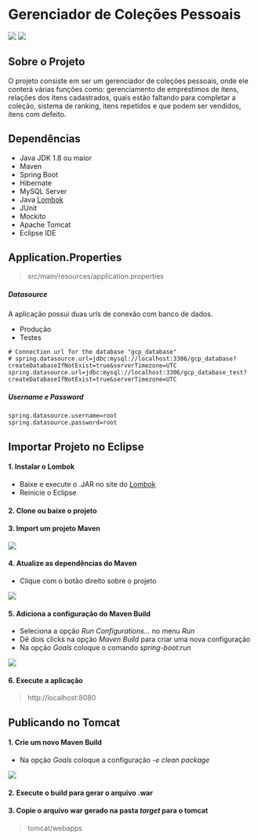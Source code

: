 # Gerenciador de Coleções Pessoais 
![](https://imgur.com/4m0NxB6b.png) ![](https://imgur.com/X9uwJYZ.png)

## Sobre o Projeto
O projeto consiste em ser um gerenciador de coleções pessoais, onde ele
conterá várias funções como: gerenciamento de empréstimos de itens, relações dos itens cadastrados, quais estão faltando para completar a coleção, sistema de ranking, itens repetidos e que podem ser vendidos, itens com defeito.

## Dependências 
- Java JDK 1.8 ou maior
- Maven
- Spring Boot
- Hibernate
- MySQL Server
- Java [Lombok](https://projectlombok.org/)
- JUnit
- Mockito
- Apache Tomcat
- Eclipse IDE

## Application.Properties 
> src/main/resources/application.properties

##### Datasource
A aplicação possui duas urls de conexão com banco de dados. 
- Produção
- Testes

```
# Connection url for the database "gcp_database"
# spring.datasource.url=jdbc:mysql://localhost:3306/gcp_database?createDatabaseIfNotExist=true&serverTimezone=UTC
spring.datasource.url=jdbc:mysql://localhost:3306/gcp_database_test?createDatabaseIfNotExist=true&serverTimezone=UTC
```
##### Username e Password
    spring.datasource.username=root
    spring.datasource.password=root

## Importar Projeto no Eclipse

#### 1. Instalar o Lombok 
- Baixe e execute o .JAR no site do  [Lombok](https://projectlombok.org/)
- Reinicie o Eclipse

#### 2. Clone ou baixe o projeto 
#### 3. Import um projeto Maven

![](https://imgur.com/pu7JCpI.png)

#### 4. Atualize as dependências do Maven
- Clique com o botão direito sobre o projeto

![](https://imgur.com/IsnVnq0.png)

#### 5. Adiciona a configuração do Maven Build
- Seleciona a opção *Run Configurations...* no menu *Run*
- Dê dois clicks na opção *Maven Build* para criar uma nova configuração
- Na opção *Goals* coloque o comando *spring-boot:run*

![](https://imgur.com/6fEp6fI.png)

#### 6. Execute a aplicação
> http://localhost:8080

## Publicando no Tomcat

#### 1. Crie um novo Maven Build
- Na opção *Goals* coloque a configuração *-e clean package*

![](https://imgur.com/JiPvoQw.png)

#### 2. Execute o build para gerar o arquivo .war
#### 3. Copie o arquivo war gerado na pasta *target* para o tomcat
> tomcat/webapps